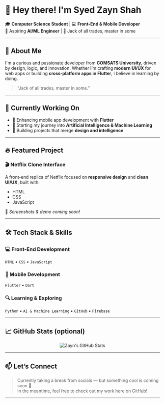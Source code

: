 # 👋 Hey there! I'm Syed Zayn Shah

🎓 **Computer Science Student** | 💻 **Front-End & Mobile Developer**  
🚀 Aspiring **AI/ML Engineer** | 🎨 Jack of all trades, master in some

---

## 🧠 About Me

I'm a curious and passionate developer from **COMSATS University**, driven by design, logic, and innovation. Whether I’m crafting **modern UI/UX** for web apps or building **cross-platform apps in Flutter**, I believe in learning by doing.

> “Jack of all trades, master in some.”

---

## 🚧 Currently Working On
- 📱 Enhancing mobile app development with **Flutter**
- 🧠 Starting my journey into **Artificial Intelligence & Machine Learning**
- 🎯 Building projects that merge **design and intelligence**

---

## 🔥 Featured Project

### 🎬 Netflix Clone Interface  
A front-end replica of Netflix focused on **responsive design** and **clean UI/UX**, built with:
- HTML
- CSS
- JavaScript

📸 *Screenshots & demo coming soon!*

---

## 🛠️ Tech Stack & Skills

### 💻 Front-End Development
`HTML` • `CSS` • `JavaScript`

### 📱 Mobile Development
`Flutter` • `Dart`

### 🔍 Learning & Exploring
`Python` • `AI & Machine Learning` • `GitHub` • `Firebase`

---

## 📈 GitHub Stats (optional)

<p align="center">
  <img src="https://github-readme-stats.vercel.app/api?username=SyedZaynShah&show_icons=true&theme=radical" alt="Zayn's GitHub Stats" />
</p>

---

## 📫 Let’s Connect

> Currently taking a break from socials — but something cool is coming soon 👀  
In the meantime, feel free to check out my work here on GitHub!

---

<!-- 
✨ Fun Fact: This profile README appears directly on my GitHub profile! 
SyedZaynShah/SyedZaynShah is a special repository ✨ 
-->
